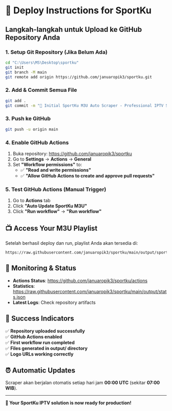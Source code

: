 # 🚀 Deploy Instructions for SportKu

## Langkah-langkah untuk Upload ke GitHub Repository Anda

### 1. Setup Git Repository (Jika Belum Ada)

```bash
cd "C:\Users\MS\Desktop\sportku"
git init
git branch -M main
git remote add origin https://github.com/januaropik3/sportku.git
```

### 2. Add & Commit Semua File

```bash
git add .
git commit -m "🎉 Initial SportKu M3U Auto Scraper - Professional IPTV Solution"
```

### 3. Push ke GitHub

```bash
git push -u origin main
```

### 4. Enable GitHub Actions

1. Buka repository: https://github.com/januaropik3/sportku
2. Go to **Settings** → **Actions** → **General**
3. Set **"Workflow permissions"** to:
   - ✅ **"Read and write permissions"**
   - ✅ **"Allow GitHub Actions to create and approve pull requests"**

### 5. Test GitHub Actions (Manual Trigger)

1. Go to **Actions** tab
2. Click **"Auto Update SportKu M3U"**
3. Click **"Run workflow"** → **"Run workflow"**

## 📺 Access Your M3U Playlist

Setelah berhasil deploy dan run, playlist Anda akan tersedia di:

```
https://raw.githubusercontent.com/januaropik3/sportku/main/output/sportku.m3u
```

## 🔧 Monitoring & Status

- **Actions Status**: https://github.com/januaropik3/sportku/actions
- **Statistics**: https://raw.githubusercontent.com/januaropik3/sportku/main/output/stats.json
- **Latest Logs**: Check repository artifacts

## 🎯 Success Indicators

✅ **Repository uploaded successfully**  
✅ **GitHub Actions enabled**  
✅ **First workflow run completed**  
✅ **Files generated in output/ directory**  
✅ **Logo URLs working correctly**  

## ⏰ Automatic Updates

Scraper akan berjalan otomatis setiap hari jam **00:00 UTC** (sekitar **07:00 WIB**).

---

**🚀 Your SportKu IPTV solution is now ready for production!**
